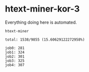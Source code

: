# htext-miner-kor-3

Everything doing here is automated.

```
htext-miner

total: 1538/9855 (15.60629122272958%)

job0: 281
job1: 324
job2: 301
job3: 325
job4: 307
```